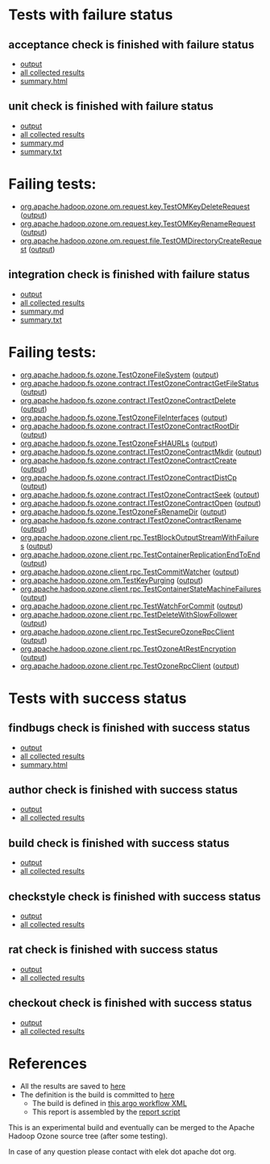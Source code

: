 # Tests with failure status

## acceptance check is finished with failure status

   * [output](https://raw.githubusercontent.com/elek/ozone-ci-q4/master/pr/pr-hdds1737-lts7z/acceptance/output.log)
   * [all collected results](https://github.com/elek/ozone-ci-q4/tree/master/pr/pr-hdds1737-lts7z/acceptance)
   * [summary.html](https://elek.github.io/ozone-ci-q4/pr/pr-hdds1737-lts7z/acceptance/summary.html)


## unit check is finished with failure status

   * [output](https://raw.githubusercontent.com/elek/ozone-ci-q4/master/pr/pr-hdds1737-lts7z/unit/output.log)
   * [all collected results](https://github.com/elek/ozone-ci-q4/tree/master/pr/pr-hdds1737-lts7z/unit)
   * [summary.md](https://github.com/elek/ozone-ci-q4/tree/master/pr/pr-hdds1737-lts7z/unit/summary.md)
   * [summary.txt](https://github.com/elek/ozone-ci-q4/tree/master/pr/pr-hdds1737-lts7z/unit/summary.txt)

# Failing tests: 

 * [org.apache.hadoop.ozone.om.request.key.TestOMKeyDeleteRequest](hadoop-ozone/ozone-manager/org.apache.hadoop.ozone.om.request.key.TestOMKeyDeleteRequest.txt) ([output](hadoop-ozone/ozone-manager/org.apache.hadoop.ozone.om.request.key.TestOMKeyDeleteRequest-output.txt))
 * [org.apache.hadoop.ozone.om.request.key.TestOMKeyRenameRequest](hadoop-ozone/ozone-manager/org.apache.hadoop.ozone.om.request.key.TestOMKeyRenameRequest.txt) ([output](hadoop-ozone/ozone-manager/org.apache.hadoop.ozone.om.request.key.TestOMKeyRenameRequest-output.txt))
 * [org.apache.hadoop.ozone.om.request.file.TestOMDirectoryCreateRequest](hadoop-ozone/ozone-manager/org.apache.hadoop.ozone.om.request.file.TestOMDirectoryCreateRequest.txt) ([output](hadoop-ozone/ozone-manager/org.apache.hadoop.ozone.om.request.file.TestOMDirectoryCreateRequest-output.txt))

## integration check is finished with failure status

   * [output](https://raw.githubusercontent.com/elek/ozone-ci-q4/master/pr/pr-hdds1737-lts7z/integration/output.log)
   * [all collected results](https://github.com/elek/ozone-ci-q4/tree/master/pr/pr-hdds1737-lts7z/integration)
   * [summary.md](https://github.com/elek/ozone-ci-q4/tree/master/pr/pr-hdds1737-lts7z/integration/summary.md)
   * [summary.txt](https://github.com/elek/ozone-ci-q4/tree/master/pr/pr-hdds1737-lts7z/integration/summary.txt)

# Failing tests: 

 * [org.apache.hadoop.fs.ozone.TestOzoneFileSystem](hadoop-ozone/ozonefs/org.apache.hadoop.fs.ozone.TestOzoneFileSystem.txt) ([output](hadoop-ozone/ozonefs/org.apache.hadoop.fs.ozone.TestOzoneFileSystem-output.txt))
 * [org.apache.hadoop.fs.ozone.contract.ITestOzoneContractGetFileStatus](hadoop-ozone/ozonefs/org.apache.hadoop.fs.ozone.contract.ITestOzoneContractGetFileStatus.txt) ([output](hadoop-ozone/ozonefs/org.apache.hadoop.fs.ozone.contract.ITestOzoneContractGetFileStatus-output.txt))
 * [org.apache.hadoop.fs.ozone.contract.ITestOzoneContractDelete](hadoop-ozone/ozonefs/org.apache.hadoop.fs.ozone.contract.ITestOzoneContractDelete.txt) ([output](hadoop-ozone/ozonefs/org.apache.hadoop.fs.ozone.contract.ITestOzoneContractDelete-output.txt))
 * [org.apache.hadoop.fs.ozone.TestOzoneFileInterfaces](hadoop-ozone/ozonefs/org.apache.hadoop.fs.ozone.TestOzoneFileInterfaces.txt) ([output](hadoop-ozone/ozonefs/org.apache.hadoop.fs.ozone.TestOzoneFileInterfaces-output.txt))
 * [org.apache.hadoop.fs.ozone.contract.ITestOzoneContractRootDir](hadoop-ozone/ozonefs/org.apache.hadoop.fs.ozone.contract.ITestOzoneContractRootDir.txt) ([output](hadoop-ozone/ozonefs/org.apache.hadoop.fs.ozone.contract.ITestOzoneContractRootDir-output.txt))
 * [org.apache.hadoop.fs.ozone.TestOzoneFsHAURLs](hadoop-ozone/ozonefs/org.apache.hadoop.fs.ozone.TestOzoneFsHAURLs.txt) ([output](hadoop-ozone/ozonefs/org.apache.hadoop.fs.ozone.TestOzoneFsHAURLs-output.txt))
 * [org.apache.hadoop.fs.ozone.contract.ITestOzoneContractMkdir](hadoop-ozone/ozonefs/org.apache.hadoop.fs.ozone.contract.ITestOzoneContractMkdir.txt) ([output](hadoop-ozone/ozonefs/org.apache.hadoop.fs.ozone.contract.ITestOzoneContractMkdir-output.txt))
 * [org.apache.hadoop.fs.ozone.contract.ITestOzoneContractCreate](hadoop-ozone/ozonefs/org.apache.hadoop.fs.ozone.contract.ITestOzoneContractCreate.txt) ([output](hadoop-ozone/ozonefs/org.apache.hadoop.fs.ozone.contract.ITestOzoneContractCreate-output.txt))
 * [org.apache.hadoop.fs.ozone.contract.ITestOzoneContractDistCp](hadoop-ozone/ozonefs/org.apache.hadoop.fs.ozone.contract.ITestOzoneContractDistCp.txt) ([output](hadoop-ozone/ozonefs/org.apache.hadoop.fs.ozone.contract.ITestOzoneContractDistCp-output.txt))
 * [org.apache.hadoop.fs.ozone.contract.ITestOzoneContractSeek](hadoop-ozone/ozonefs/org.apache.hadoop.fs.ozone.contract.ITestOzoneContractSeek.txt) ([output](hadoop-ozone/ozonefs/org.apache.hadoop.fs.ozone.contract.ITestOzoneContractSeek-output.txt))
 * [org.apache.hadoop.fs.ozone.contract.ITestOzoneContractOpen](hadoop-ozone/ozonefs/org.apache.hadoop.fs.ozone.contract.ITestOzoneContractOpen.txt) ([output](hadoop-ozone/ozonefs/org.apache.hadoop.fs.ozone.contract.ITestOzoneContractOpen-output.txt))
 * [org.apache.hadoop.fs.ozone.TestOzoneFsRenameDir](hadoop-ozone/ozonefs/org.apache.hadoop.fs.ozone.TestOzoneFsRenameDir.txt) ([output](hadoop-ozone/ozonefs/org.apache.hadoop.fs.ozone.TestOzoneFsRenameDir-output.txt))
 * [org.apache.hadoop.fs.ozone.contract.ITestOzoneContractRename](hadoop-ozone/ozonefs/org.apache.hadoop.fs.ozone.contract.ITestOzoneContractRename.txt) ([output](hadoop-ozone/ozonefs/org.apache.hadoop.fs.ozone.contract.ITestOzoneContractRename-output.txt))
 * [org.apache.hadoop.ozone.client.rpc.TestBlockOutputStreamWithFailures](hadoop-ozone/integration-test/org.apache.hadoop.ozone.client.rpc.TestBlockOutputStreamWithFailures.txt) ([output](hadoop-ozone/integration-test/org.apache.hadoop.ozone.client.rpc.TestBlockOutputStreamWithFailures-output.txt))
 * [org.apache.hadoop.ozone.client.rpc.TestContainerReplicationEndToEnd](hadoop-ozone/integration-test/org.apache.hadoop.ozone.client.rpc.TestContainerReplicationEndToEnd.txt) ([output](hadoop-ozone/integration-test/org.apache.hadoop.ozone.client.rpc.TestContainerReplicationEndToEnd-output.txt))
 * [org.apache.hadoop.ozone.client.rpc.TestCommitWatcher](hadoop-ozone/integration-test/org.apache.hadoop.ozone.client.rpc.TestCommitWatcher.txt) ([output](hadoop-ozone/integration-test/org.apache.hadoop.ozone.client.rpc.TestCommitWatcher-output.txt))
 * [org.apache.hadoop.ozone.om.TestKeyPurging](hadoop-ozone/integration-test/org.apache.hadoop.ozone.om.TestKeyPurging.txt) ([output](hadoop-ozone/integration-test/org.apache.hadoop.ozone.om.TestKeyPurging-output.txt))
 * [org.apache.hadoop.ozone.client.rpc.TestContainerStateMachineFailures](hadoop-ozone/integration-test/org.apache.hadoop.ozone.client.rpc.TestContainerStateMachineFailures.txt) ([output](hadoop-ozone/integration-test/org.apache.hadoop.ozone.client.rpc.TestContainerStateMachineFailures-output.txt))
 * [org.apache.hadoop.ozone.client.rpc.TestWatchForCommit](hadoop-ozone/integration-test/org.apache.hadoop.ozone.client.rpc.TestWatchForCommit.txt) ([output](hadoop-ozone/integration-test/org.apache.hadoop.ozone.client.rpc.TestWatchForCommit-output.txt))
 * [org.apache.hadoop.ozone.client.rpc.TestDeleteWithSlowFollower](hadoop-ozone/integration-test/org.apache.hadoop.ozone.client.rpc.TestDeleteWithSlowFollower.txt) ([output](hadoop-ozone/integration-test/org.apache.hadoop.ozone.client.rpc.TestDeleteWithSlowFollower-output.txt))
 * [org.apache.hadoop.ozone.client.rpc.TestSecureOzoneRpcClient](hadoop-ozone/integration-test/org.apache.hadoop.ozone.client.rpc.TestSecureOzoneRpcClient.txt) ([output](hadoop-ozone/integration-test/org.apache.hadoop.ozone.client.rpc.TestSecureOzoneRpcClient-output.txt))
 * [org.apache.hadoop.ozone.client.rpc.TestOzoneAtRestEncryption](hadoop-ozone/integration-test/org.apache.hadoop.ozone.client.rpc.TestOzoneAtRestEncryption.txt) ([output](hadoop-ozone/integration-test/org.apache.hadoop.ozone.client.rpc.TestOzoneAtRestEncryption-output.txt))
 * [org.apache.hadoop.ozone.client.rpc.TestOzoneRpcClient](hadoop-ozone/integration-test/org.apache.hadoop.ozone.client.rpc.TestOzoneRpcClient.txt) ([output](hadoop-ozone/integration-test/org.apache.hadoop.ozone.client.rpc.TestOzoneRpcClient-output.txt))


# Tests with success status

## findbugs check is finished with success status

   * [output](https://raw.githubusercontent.com/elek/ozone-ci-q4/master/pr/pr-hdds1737-lts7z/findbugs/output.log)
   * [all collected results](https://github.com/elek/ozone-ci-q4/tree/master/pr/pr-hdds1737-lts7z/findbugs)
   * [summary.html](https://elek.github.io/ozone-ci-q4/pr/pr-hdds1737-lts7z/findbugs/summary.html)


## author check is finished with success status

   * [output](https://raw.githubusercontent.com/elek/ozone-ci-q4/master/pr/pr-hdds1737-lts7z/author/output.log)
   * [all collected results](https://github.com/elek/ozone-ci-q4/tree/master/pr/pr-hdds1737-lts7z/author)


## build check is finished with success status

   * [output](https://raw.githubusercontent.com/elek/ozone-ci-q4/master/pr/pr-hdds1737-lts7z/build/output.log)
   * [all collected results](https://github.com/elek/ozone-ci-q4/tree/master/pr/pr-hdds1737-lts7z/build)


## checkstyle check is finished with success status

   * [output](https://raw.githubusercontent.com/elek/ozone-ci-q4/master/pr/pr-hdds1737-lts7z/checkstyle/output.log)
   * [all collected results](https://github.com/elek/ozone-ci-q4/tree/master/pr/pr-hdds1737-lts7z/checkstyle)


## rat check is finished with success status

   * [output](https://raw.githubusercontent.com/elek/ozone-ci-q4/master/pr/pr-hdds1737-lts7z/rat/output.log)
   * [all collected results](https://github.com/elek/ozone-ci-q4/tree/master/pr/pr-hdds1737-lts7z/rat)


## checkout check is finished with success status

   * [output](https://raw.githubusercontent.com/elek/ozone-ci-q4/master/pr/pr-hdds1737-lts7z/checkout/output.log)
   * [all collected results](https://github.com/elek/ozone-ci-q4/tree/master/pr/pr-hdds1737-lts7z/checkout)




# References

 * All the results are saved to [here](https://github.com/elek/ozone-ci-q4/tree/master/pr/pr-hdds1737-lts7z/)
 * The definition is the build is committed to [here](https://github.com/elek/argo-ozone)
    * The build is defined in [this argo workflow XML](https://github.com/elek/argo-ozone/blob/master/ozone-build.yaml)
    * This report is assembled by the [report script](https://github.com/elek/argo-ozone/blob/master/scripts/report.sh)

This is an experimental build and eventually can be merged to the Apache Hadoop Ozone source tree (after some testing).

In case of any question please contact with elek dot apache dot org.
